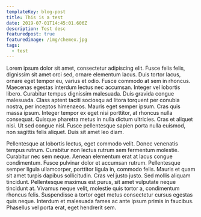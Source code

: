 ```yaml
---
templateKey: blog-post
title: This is a test
date: 2019-07-01T14:45:01.606Z
description: Test desc
featuredpost: true
featuredimage: /img/chemex.jpg
tags:
  - test
---
```

Lorem ipsum dolor sit amet, consectetur adipiscing elit. Fusce felis felis, dignissim sit amet orci sed, ornare elementum lacus. Duis tortor lacus, ornare eget tempor eu, varius et odio. Fusce commodo at sem in rhoncus. Maecenas egestas interdum lectus nec accumsan. Integer vel lobortis libero. Curabitur tempus dignissim malesuada. Duis gravida congue malesuada. Class aptent taciti sociosqu ad litora torquent per conubia nostra, per inceptos himenaeos. Mauris eget semper ipsum. Cras quis massa ipsum. Integer tempor ex eget nisi porttitor, at rhoncus nulla consequat. Quisque pharetra metus in nulla dictum ultricies. Cras et aliquet nisi. Ut sed congue nisl. Fusce pellentesque sapien porta nulla euismod, non sagittis felis aliquet. Duis sit amet leo diam.



Pellentesque at lobortis lectus, eget commodo velit. Donec venenatis tempus rutrum. Curabitur non lectus rutrum sem fermentum molestie. Curabitur nec sem neque. Aenean elementum erat at lacus congue condimentum. Fusce pulvinar dolor et accumsan rutrum. Pellentesque semper ligula ullamcorper, porttitor ligula in, commodo felis. Mauris et quam sit amet turpis dapibus sollicitudin. Cras vel justo justo. Sed mollis aliquam tincidunt. Pellentesque maximus est purus, sit amet vulputate neque tincidunt at. Vivamus neque velit, molestie quis tortor a, condimentum rhoncus felis. Suspendisse a tortor eget metus consectetur cursus egestas quis neque. Interdum et malesuada fames ac ante ipsum primis in faucibus. Phasellus vel porta erat, eget hendrerit sem.
